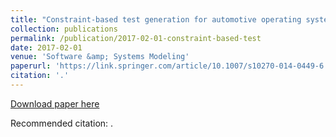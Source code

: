 ```yaml
---
title: "Constraint-based test generation for automotive operating systems"
collection: publications
permalink: /publication/2017-02-01-constraint-based-test
date: 2017-02-01
venue: 'Software &amp; Systems Modeling'
paperurl: 'https://link.springer.com/article/10.1007/s10270-014-0449-6'
citation: '.'
---
```


<a href='https://link.springer.com/article/10.1007/s10270-014-0449-6'>Download paper here</a>

Recommended citation: .